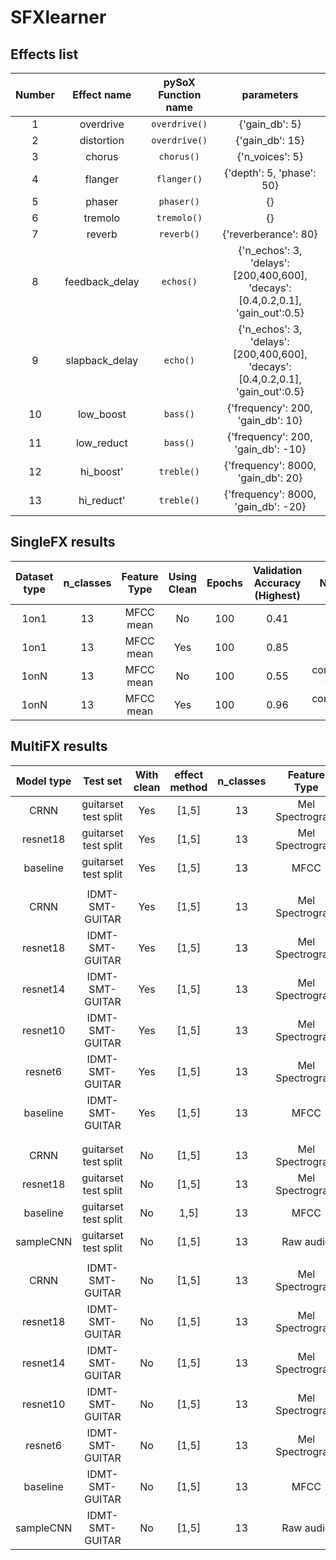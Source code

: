 # SFXlearner

## Effects list

|Number| Effect name | pySoX Function name | parameters |
|:--:|:--:|:--:|:--:|
|1|overdrive|`overdrive()`|{'gain_db': 5}|
|2|distortion|`overdrive()`|{'gain_db': 15}|
|3|chorus|`chorus()`|{'n_voices': 5}|
|4|flanger|`flanger()`|{'depth': 5, 'phase': 50}|
|5|phaser|`phaser()`|{}|
|6|tremolo|`tremolo()`|{}|
|7|reverb|`reverb()`|{'reverberance': 80}|
|8|feedback_delay|`echos()`|{'n_echos': 3, 'delays': [200,400,600], 'decays':[0.4,0.2,0.1], 'gain_out':0.5}|
|9|slapback_delay| `echo()`|{'n_echos': 3, 'delays': [200,400,600], 'decays':[0.4,0.2,0.1], 'gain_out':0.5}|
|10|low_boost|`bass()`|{'frequency': 200, 'gain_db': 10}|
|11|low_reduct|`bass()`|{'frequency': 200, 'gain_db': -10}|
|12|hi_boost'|`treble()`|{'frequency': 8000, 'gain_db': 20}|
|13|hi_reduct'|`treble()`|{'frequency': 8000, 'gain_db': -20}|

## SingleFX results
|Dataset type|n_classes|Feature Type|Using Clean|Epochs|Validation Accuracy (Highest)|Notes
|:--:|:--:|:--:|:--:|:--:|:--:|:--:|
|1on1|13|MFCC mean|No|100|0.41| |
|1on1|13|MFCC mean|Yes|100|0.85| |
|1onN|13|MFCC mean|No|100|0.55|converge fast|
|1onN|13|MFCC mean|Yes|100|0.96|converge fast|

## MultiFX results
|Model type|Test set|With clean|effect method|n_classes|Feature Type|micro F1|macro F1|Notes|
|:--:|:--:|:--:|:--:|:--:|:--:|:--:|:--:|:--:|
|CRNN|guitarset test split|Yes|[1,5]|13|Mel Spectrogram|0.999|0.999|converge slow|
|resnet18|guitarset test split|Yes|[1,5]|13|Mel Spectrogram|0.999|0.999||
|baseline|guitarset test split|Yes|[1,5]|13|MFCC|0.951|0.952|MFCC+MLP|
||||||||||
|CRNN|IDMT-SMT-GUITAR|Yes|[1,5]|13|Mel Spectrogram|0.963|0.961|converge slow|
|resnet18|IDMT-SMT-GUITAR|Yes|[1,5]|13|Mel Spectrogram|0.968|0.970||
|resnet14|IDMT-SMT-GUITAR|Yes|[1,5]|13|Mel Spectrogram|0.963|0.955||
|resnet10|IDMT-SMT-GUITAR|Yes|[1,5]|13|Mel Spectrogram|0.958|0.950||
|resnet6|IDMT-SMT-GUITAR|Yes|[1,5]|13|Mel Spectrogram|0.926|0.917||
|baseline|IDMT-SMT-GUITAR|Yes|[1,5]|13|MFCC|0.779|0.772|MFCC+MLP|
||||||||||
||||||||||
|CRNN|guitarset test split|No|[1,5]|13|Mel Spectrogram|0.967|0.968|converge slow|
|resnet18|guitarset test split|No|[1,5]|13|Mel Spectrogram|0.958|0.965||
|baseline|guitarset test split|No|1,5]|13|MFCC|0.892|0.897|MFCC+MLP|
|sampleCNN|guitarset test split|No|[1,5]|13|Raw audio|0.877|0.778||
||||||||||
|CRNN|IDMT-SMT-GUITAR|No|[1,5]|13|Mel Spectrogram|0.856|0.851|converge slow|
|resnet18|IDMT-SMT-GUITAR|No|[1,5]|13|Mel Spectrogram|0.876|0.906||
|resnet14|IDMT-SMT-GUITAR|No|[1,5]|13|Mel Spectrogram|0.848|0.832||
|resnet10|IDMT-SMT-GUITAR|No|[1,5]|13|Mel Spectrogram|0.860|0.844||
|resnet6|IDMT-SMT-GUITAR|No|[1,5]|13|Mel Spectrogram|0.830|0.811||
|baseline|IDMT-SMT-GUITAR|No|[1,5]|13|MFCC|0.704|0.696|MFCC+MLP|
|sampleCNN|IDMT-SMT-GUITAR|No|[1,5]|13|Raw audio|0.697|0.623||
